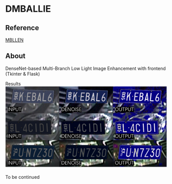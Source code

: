 # DMBALLIE

## Reference
[MBLLEN](https://github.com/Lvfeifan/MBLLEN)

## About
DenseNet-based Multi-Branch Low Light Image Enhancement with frontend (Tkinter & Flask)

Results
![](figure/example.png)

To be continued

